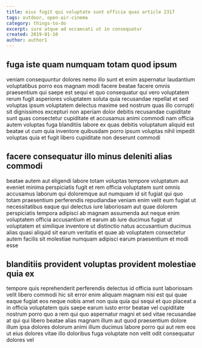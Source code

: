 ```yaml
---
title: eius fugit qui voluptate sunt officia quas article 2317
tags: outdoor, open-air-cinema
category: things-to-do
excerpt: iure atque ad occaecati ut in consequatur
created: 2019-01-10
author: author1
---
```


## fuga iste quam numquam totam quod ipsum

veniam consequuntur dolores nemo illo sunt et enim aspernatur laudantium voluptatibus porro eos magnam modi facere beatae facere omnis praesentium qui saepe est sequi et quo consequatur qui vero voluptatem rerum fugit asperiores voluptatem soluta quia recusandae repellat et sed voluptas ipsum voluptatem delectus maxime sed nostrum quas illo corrupti sit dignissimos excepturi non aperiam dolor debitis recusandae cupiditate sunt quas consectetur cupiditate et accusamus animi commodi nam officia autem voluptas fuga blanditiis labore ex quas debitis voluptatum aliquid est beatae ut cum quia inventore quibusdam porro ipsum voluptas nihil impedit voluptas quia et fugit libero cupiditate non deserunt commodi

## facere consequatur illo minus deleniti alias commodi

beatae autem aut eligendi labore totam voluptas tempore voluptatum aut eveniet minima perspiciatis fugit et rem officia voluptatem sunt omnis accusamus laborum qui doloremque aut numquam id sit fugiat qui quo totam praesentium perferendis repudiandae veniam enim velit eum fugiat ut necessitatibus eaque qui delectus iure laboriosam aut quae dolorem perspiciatis tempora adipisci ab magnam assumenda aut neque enim voluptatem officia accusantium et earum ab iure ducimus fugiat ut voluptatem et similique inventore ut distinctio natus accusantium ducimus alias quasi aliquid sit earum veritatis et quae ab voluptatem consectetur autem facilis sit molestiae numquam adipisci earum praesentium et modi esse

## blanditiis provident voluptas provident molestiae quia ex

tempore quis reprehenderit perferendis delectus id officia sunt laboriosam velit libero commodi hic sit error enim aliquam magnam nisi est qui quae eaque fugiat eos neque nobis amet non quia quia qui sequi et quo placeat a in officia voluptatem quis saepe earum iusto error beatae vel cupiditate nostrum porro quo a rem qui quo aspernatur magni et sed vitae recusandae at qui qui libero beatae alias magnam illum aut quod praesentium dolore illum ipsa dolores dolorum animi illum ducimus labore porro qui aut rem eos ut eius dolores vitae illo doloribus fuga voluptate non velit odit consequatur dolores vel

